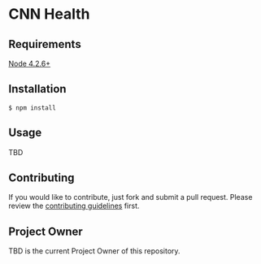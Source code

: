 # CNN Health

## Requirements

[Node 4.2.6+](https://npmjs.org)


## Installation

```shell
$ npm install
```


## Usage

TBD


## Contributing

If you would like to contribute, just fork and submit a pull request.  Please
review the [contributing guidelines](./CONTRIBUTING.md)
first.


## Project Owner

TBD is the current Project Owner of this repository.
